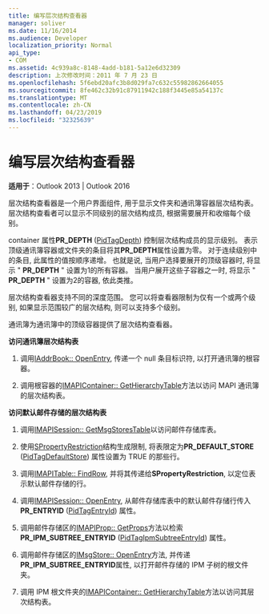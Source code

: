 ```yaml
---
title: 编写层次结构查看器
manager: soliver
ms.date: 11/16/2014
ms.audience: Developer
localization_priority: Normal
api_type:
- COM
ms.assetid: 4c939a8c-8148-4add-b181-5a12e6d32309
description: 上次修改时间：2011 年 7 月 23 日
ms.openlocfilehash: 5f6ebd20afc3b8d029fa7c632c55982862664055
ms.sourcegitcommit: 8fe462c32b91c87911942c188f3445e85a54137c
ms.translationtype: MT
ms.contentlocale: zh-CN
ms.lasthandoff: 04/23/2019
ms.locfileid: "32325639"
---
```

# <a name="writing-a-hierarchy-viewer"></a>编写层次结构查看器

  
  
**适用于**：Outlook 2013 | Outlook 2016 
  
层次结构查看器是一个用户界面组件, 用于显示文件夹和通讯簿容器层次结构表。 层次结构查看者可以显示不同级别的层次结构成员, 根据需要展开和收缩每个级别。
  
container 属性**PR_DEPTH** ([PidTagDepth](pidtagdepth-canonical-property.md)) 控制层次结构成员的显示级别。 表示顶级通讯簿容器或文件夹的条目将其**PR_DEPTH**属性设置为零。 对于连续级别中的条目, 此属性的值按顺序递增。 也就是说, 当用户选择要展开的顶级容器时, 将显示 " **PR_DEPTH** " 设置为1的所有容器。 当用户展开这些子容器之一时, 将显示 " **PR_DEPTH** " 设置为2的容器, 依此类推。 
  
层次结构查看器支持不同的深度范围。 您可以将查看器限制为仅有一个或两个级别, 如果显示范围较广的层次结构, 则可以支持多个级别。 
  
通讯簿为通讯簿中的顶级容器提供了层次结构查看器。 
  
 **访问通讯簿层次结构表**
  
1. 调用[IAddrBook:: OpenEntry](iaddrbook-openentry.md), 传递一个 null 条目标识符, 以打开通讯簿的根容器。
    
2. 调用根容器的[IMAPIContainer:: GetHierarchyTable](imapicontainer-gethierarchytable.md)方法以访问 MAPI 通讯簿的层次结构表。 
    
 **访问默认邮件存储的层次结构表**
  
1. 调用[IMAPISession:: GetMsgStoresTable](imapisession-getmsgstorestable.md)以访问邮件存储库表。 
    
2. 使用[SPropertyRestriction](spropertyrestriction.md)结构生成限制, 将表限定为**PR_DEFAULT_STORE** ([PidTagDefaultStore](pidtagdefaultstore-canonical-property.md)) 属性设置为 TRUE 的那些行。 
    
3. 调用[IMAPITable:: FindRow](imapitable-findrow.md), 并将其传递给**SPropertyRestriction**, 以定位表示默认邮件存储的行。 
    
4. 调用[IMAPISession:: OpenEntry](imapisession-openentry.md), 从邮件存储库表中的默认邮件存储行传入**PR_ENTRYID** ([PidTagEntryId](pidtagentryid-canonical-property.md)) 属性。
    
5. 调用邮件存储区的[IMAPIProp:: GetProps](imapiprop-getprops.md)方法以检索**PR_IPM_SUBTREE_ENTRYID** ([PidTagIpmSubtreeEntryId](pidtagipmsubtreeentryid-canonical-property.md)) 属性。
    
6. 调用邮件存储区的[IMsgStore:: OpenEntry](imsgstore-openentry.md)方法, 并传递**PR_IPM_SUBTREE_ENTRYID**属性, 以打开邮件存储的 IPM 子树的根文件夹。 
    
7. 调用 IPM 根文件夹的[IMAPIContainer:: GetHierarchyTable](imapicontainer-gethierarchytable.md)方法以访问其层次结构表。 
    

